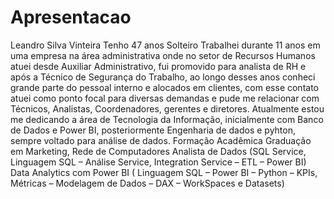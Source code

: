 # Apresentacao
Leandro Silva Vinteira Tenho 47 anos Solteiro Trabalhei durante 11 anos em uma empresa na área administrativa onde no setor de Recursos Humanos atuei desde 
Auxiliar Administrativo, fui promovido para analista de RH e após a Técnico de Segurança do Trabalho, ao longo desses anos conheci grande parte do pessoal
interno e alocados em clientes, com esse contato atuei como ponto focal para diversas demandas e pude me relacionar com Técnicos, Analistas, Coordenadores,
gerentes e diretores. Atualmente estou me dedicando a área de Tecnologia da Informação, inicialmente com Banco de Dados e Power BI, 
posteriormente Engenharia de dados e pyhton, sempre voltado para análise de dados. Formação Acadêmica Graduação em Marketing,
Rede de Computadores Analista de Dados (SQL Service, Linguagem SQL – Análise Service, Integration Service – ETL – Power BI)
Data Analytics com Power BI ( Linguagem SQL – Power BI – Python – KPIs, Métricas – Modelagem de Dados – DAX – WorkSpaces e Datasets)
